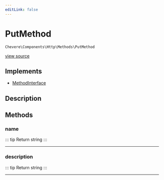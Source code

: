 ```yaml
---
editLink: false
---
```


# PutMethod

`Chevere\Components\Http\Methods\PutMethod`

[view source](https://github.com/chevere/chevere/blob/main/src/Chevere/Components/Http/Methods/PutMethod.php)

## Implements

- [MethodInterface](../../../Interfaces/Http/MethodInterface.md)

## Description



## Methods

### name

::: tip Return
string
:::

---

### description

::: tip Return
string
:::

---
